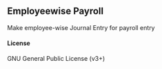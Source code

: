 ## Employeewise Payroll

Make employee-wise Journal Entry for payroll entry

#### License

GNU General Public License (v3+)